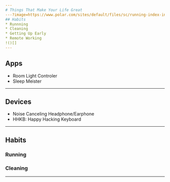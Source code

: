 ```yaml
---
# Things That Make Your Life Great
---?image=https://www.polar.com/sites/default/files/sc/running-index-intro-bg-desktop.jpg
## Habits
* Runnning
* Cleaning
* Getting Up Early
* Remote Working
!()[]
---
```

## Apps
* Room Light Controler
* Sleep Meister
---
## Devices
* Noise Canceling Headphone/Earphone
* HHKB: Happy Hacking Keyboard
---
## Habits
### Running
### Cleaning

---
